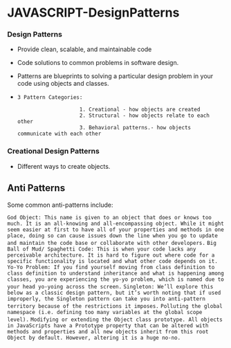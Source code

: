 # JAVASCRIPT-DesignPatterns

### Design Patterns 
- Provide clean, scalable, and maintainable code
- Code solutions to common problems in software design.
- Patterns are blueprints to solving a particular design problem in your code using objects and classes.
- `3 Pattern Categories:` <br>

                          1. Creational - how objects are created
                          2. Structural - how objects relate to each other
                          3. Behavioral patterns.- how objects communicate with each other

### Creational Design Patterns
 - Different ways to create objects.




## Anti Patterns
Some common anti-patterns include:

`God Object: This name is given to an object that does or knows too much. It is an all-knowing and all-encompassing object. While it might seem easier at first to have all of your properties and methods in one place, doing so can cause issues down the line when you go to update and maintain the code base or collaborate with other developers.`
`Big Ball of Mud/ Spaghetti Code: This is when your code lacks any perceivable architecture. It is hard to figure out where code for a specific functionality is located and what other code depends on it.`
`Yo-Yo Problem: If you find yourself moving from class definition to class definition to understand inheritance and what is happening among classes, you are experiencing the yo-yo problem, which is named due to your head yo-yoing across the screen.`
`Singleton: We’ll explore this below as a classic design pattern, but it’s worth noting that if used improperly, the Singleton pattern can take you into anti-pattern territory because of the restrictions it imposes.`
`Polluting the global namespace (i.e. defining too many variables at the global scope level).`
`Modifying or extending the Object class prototype. All objects in JavaScripts have a Prototype property that can be altered with methods and properties and all new objects inherit from this root Object by default. However, altering it is a huge no-no.`
